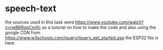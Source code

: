 # speech-text
the sources used in this task were
https://www.youtube.com/watch?v=rwB6RqqCmXc
as a tutorial on how to make the code 
and also using the google CDN from 
https://www.w3schools.com/jquery/jquery_get_started.asp
the ESP32 file is here 
